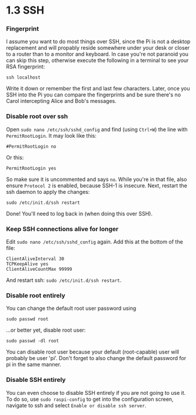 1.3 SSH
===

### Fingerprint

I assume you want to do most things over SSH, since the Pi is not a desktop replacement and will propably reside somewhere under your desk or closer to a router than to a monitor and keyboard. In case you're not paranoid you can skip this step, otherwise execute the following in a terminal to see your RSA fingerprint:

	ssh localhost

Write it down or remember the first and last few characters. Later, once you SSH into the Pi you can compare the fingerprints and be sure there's no Carol intercepting Alice and Bob's messages.


### Disable root over ssh

Open `sudo nano /etc/ssh/sshd_config` and find (using `Ctrl+W`) the line with `PermitRootLogin`. It may look like this:

	#PermitRootLogin no

Or this:

	PermitRootLogin yes

So make sure it is uncommented and says `no`. While you're in that file, also ensure `Protocol 2` is enabled, because SSH-1 is insecure. Next, restart the ssh daemon to apply the changes:

	sudo /etc/init.d/ssh restart

Done! You'll need to log back in (when doing this over SSH).


### Keep SSH connections alive for longer

Edit `sudo nano /etc/ssh/sshd_config` again. Add this at the bottom of the file:

	ClientAliveInterval 30
	TCPKeepAlive yes
	ClientAliveCountMax 99999

And restart ssh: `sudo /etc/init.d/ssh restart`.


### Disable root entirely

You can change the default root user password using

	sudo passwd root

...or better yet, disable root user:

	sudo passwd -dl root

You can disable root user because your default (root-capable) user will probably be user 'pi'. Don't forget to also change the default password for pi in the same manner.


### Disable SSH entirely

You can even choose to disable SSH entirely if you are not going to use it. To do so, use `sudo raspi-config` to get into the configuration screen, navigate to ssh and select `Enable or disable ssh server`.


